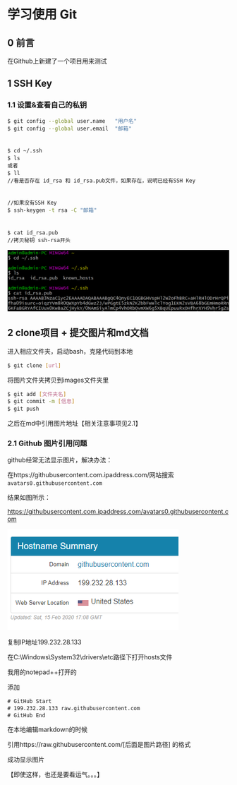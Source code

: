 # 学习使用 Git 

## 0 前言

在Github上新建了一个项目用来测试



## 1 SSH Key

### 1.1 设置&查看自己的私钥

```bash
$ git config --global user.name   "用户名"
$ git config --global user.email  "邮箱"


$ cd ~/.ssh
$ ls
或者
$ ll
//看是否存在 id_rsa 和 id_rsa.pub文件，如果存在，说明已经有SSH Key


//如果没有SSH Key
$ ssh-keygen -t rsa -C "邮箱"


$ cat id_rsa.pub
//拷贝秘钥 ssh-rsa开头
```



![](https://raw.githubusercontent.com/nxkjwbxewudh/testReact/master/images/xiong/SSHkey.png)



## 2 clone项目 + 提交图片和md文档

进入相应文件夹，启动bash，克隆代码到本地

```bash
$ git clone [url]
```

将图片文件夹拷贝到images文件夹里

```bash
$ git add [文件夹名]
$ git commit -m [信息]
$ git push
```

之后在md中引用图片地址【相关注意事项见2.1】



### 2.1 Github 图片引用问题

github经常无法显示图片，解决办法：

在https://githubusercontent.com.ipaddress.com/网站搜索`avatars0.githubusercontent.com`

结果如图所示：

https://githubusercontent.com.ipaddress.com/avatars0.githubusercontent.com



![](https://raw.githubusercontent.com/nxkjwbxewudh/testReact/master/images/xiong/githubIP.PNG)

复制IP地址199.232.28.133



在C:\Windows\System32\drivers\etc路径下打开hosts文件

我用的notepad++打开的

添加

```
# GitHub Start 
# 199.232.28.133 raw.githubusercontent.com
# GitHub End
```



在本地编辑markdown的时候

引用https://raw.githubusercontent.com/[后面是图片路径] 的格式



成功显示图片

【即使这样，也还是要看运气。。。】